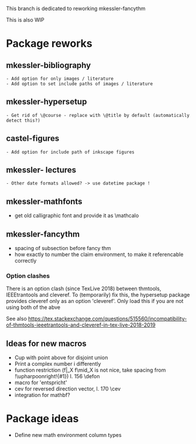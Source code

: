 This branch is dedicated to reworking mkessler-fancythm

This is also WIP

# Package reworks


## mkessler-bibliography
    - Add option for only images / literature
    - Add option to set include paths of images / literature

## mkessler-hypersetup
    - Get rid of \@course - replace with \@title by default (automatically detect this?)

## castel-figures
    - Add option for include path of inkscape figures

## mkessler- lectures
    - Other date formats allowed? -> use datetime package !

## mkessler-mathfonts
- get old calligraphic font and provide it as \mathcalo

## mkessler-fancythm
- spacing of subsection before fancy thm
- how exactly to number the claim environment, to make it referencable correctly


### Option clashes
There is an option clash (since TexLive 2018) between thmtools, IEEEtrantools and cleveref.
 To (temporarily) fix this, the hypersetup package provides cleveref only as an option 'cleveref'. Only load this if you are not using both of the abve

See also
https://tex.stackexchange.com/questions/515560/incompatibility-of-thmtools-ieeetrantools-and-cleveref-in-tex-live-2018-2019


## Ideas for new macros

- Cup with point above for disjoint union
- Print a complex number i differently
- function restriction (f|_X f\mid_X is not nice, take spacing from \!\upharpoonright\!{#1}) l. 156 \defon
- macro for 'entspricht'
- cev for reversed direction vector, l. 170 \cev
- integration for mathbf?



# Package ideas 
- Define new math environment column types

